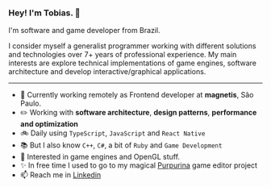 ### Hey! I'm Tobias. 👋

I'm software and game developer from Brazil. 

I consider myself a generalist programmer working with different solutions and technologies over 7+ years of professional experience. My main interests are explore technical implementations of game engines, software architecture and develop interactive/graphical applications.

---

- 🏢 Currently working remotely as Frontend developer at **magnetis**, São Paulo.
- :pencil2: Working with **software architecture**, **design patterns**, **performance and optimization**
- :bike: Daily using `TypeScript`, `JavaScript` and `React Native`
- :books: But I also know `C++`, `C#`, a bit of `Ruby` and `Game Development`
- :green_heart: Interested in game engines and OpenGL stuff.
- :sparkles: In free time I used to go to my magical [Purpurina](https://github.com/purpurina-engine) game editor project
- 📫 Reach me in [Linkedin](https://www.linkedin.com/in/tobias-beise-ulrich-4295766b/)
